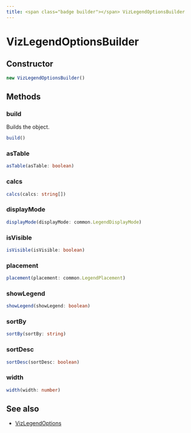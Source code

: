 ```yaml
---
title: <span class="badge builder"></span> VizLegendOptionsBuilder
---
```

# <span class="badge builder"></span> VizLegendOptionsBuilder

## Constructor

```typescript
new VizLegendOptionsBuilder()
```
## Methods

### <span class="badge object-method"></span> build

Builds the object.

```typescript
build()
```

### <span class="badge object-method"></span> asTable

```typescript
asTable(asTable: boolean)
```

### <span class="badge object-method"></span> calcs

```typescript
calcs(calcs: string[])
```

### <span class="badge object-method"></span> displayMode

```typescript
displayMode(displayMode: common.LegendDisplayMode)
```

### <span class="badge object-method"></span> isVisible

```typescript
isVisible(isVisible: boolean)
```

### <span class="badge object-method"></span> placement

```typescript
placement(placement: common.LegendPlacement)
```

### <span class="badge object-method"></span> showLegend

```typescript
showLegend(showLegend: boolean)
```

### <span class="badge object-method"></span> sortBy

```typescript
sortBy(sortBy: string)
```

### <span class="badge object-method"></span> sortDesc

```typescript
sortDesc(sortDesc: boolean)
```

### <span class="badge object-method"></span> width

```typescript
width(width: number)
```

## See also

 * <span class="badge object-type-interface"></span> [VizLegendOptions](./object-VizLegendOptions.md)
